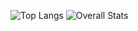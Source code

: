 ![Top Langs](https://github-readme-stats.vercel.app/api/top-langs/?username=h3llyy&layout=compact) ![Overall Stats](https://github-readme-stats.vercel.app/api?username=h3llyy&count_private=true&show_icons=true&hide=contribs)

<!--
**h3llyy/h3llyy** is a ✨ _special_ ✨ repository because its `README.md` (this file) appears on your GitHub profile.

Here are some ideas to get you started:

- 🔭 I’m currently working on ...
- 🌱 I’m currently learning ...
- 👯 I’m looking to collaborate on ...
- 🤔 I’m looking for help with ...
- 💬 Ask me about ...
- 📫 How to reach me: ...
- 😄 Pronouns: ...
- ⚡ Fun fact: ...
-->


